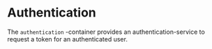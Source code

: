 # Authentication
The ```authentication``` -container provides an authentication-service to request a token for an authenticated user.

